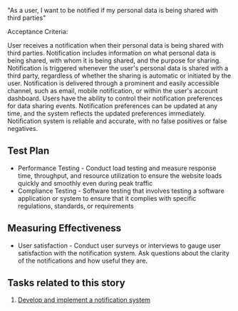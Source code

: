 "As a user, I want to be notified if my personal data is being shared with third parties"

Acceptance Criteria:

User receives a notification when their personal data is being shared with third parties.
Notification includes information on what personal data is being shared, with whom it is being shared, and the purpose for sharing.
Notification is triggered whenever the user's personal data is shared with a third party, regardless of whether the sharing is automatic or initiated by the user.
Notification is delivered through a prominent and easily accessible channel, such as email, mobile notification, or within the user's account dashboard.
Users have the ability to control their notification preferences for data sharing events.
Notification preferences can be updated at any time, and the system reflects the updated preferences immediately.
Notification system is reliable and accurate, with no false positives or false negatives.

## Test Plan
* Performance Testing - Conduct load testing and measure response time, throughput, and resource utilization to ensure the website loads quickly and smoothly even during peak traffic
* Compliance Testing - Software testing that involves testing a software application or system to ensure that it complies with specific regulations, standards, or requirements

## Measuring Effectiveness 
* User satisfaction - Conduct user surveys or interviews to gauge user satisfaction with the notification system. Ask questions about the clarity of the notifications and how useful they are.

## Tasks related to this story
1. [Develop and implement a notification system](task_3_2.md)